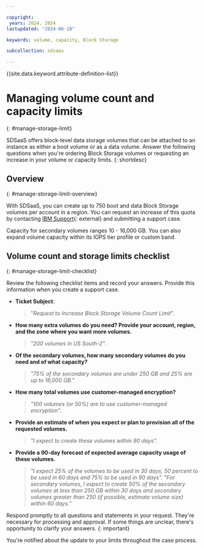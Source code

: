 ```yaml
---

copyright:
 years: 2024, 2024
lastupdated: "2024-06-18"

keywords: volume, capacity, Block Storage

subcollection: sdsaas

---
```


{{site.data.keyword.attribute-definition-list}}

# Managing volume count and capacity limits
{: #manage-storage-limit}

SDSaaS offers block-level data storage volumes that can be attached to an instance as either a boot volume or as a data volume. Answer the following questions when you're ordering Block Storage volumes or requesting an increase in your volume or capacity limits.
{: shortdesc}

## Overview
{: #manage-storage-limit-overview}

With SDSaaS, you can create up to 750 boot and data Block Storage volumes per account in a region. You can request an increase of this quota by contacting [IBM Support](/unifiedsupport/cases/add){: external} and submitting a support case.

Capacity for secondary volumes ranges 10 - 16,000 GB. You can also expand volume capacity within its IOPS tier profile or custom band.


## Volume count and storage limits checklist
{: #manage-storage-limit-checklist}

Review the following checklist items and record your answers. Provide this information when you create a support case.

- **Ticket Subject**:
    >"*Request to Increase Block Storage Volume Count Limit*".

- **How many extra volumes do you need? Provide your account, region, and the zone where you want more volumes.**
    >*"200 volumes in US South-2"*.

- **Of the secondary volumes, how many secondary volumes do you need and of what capacity?**
    >*"75% of the secondary volumes are under 250 GB and 25% are up to 16,000 GB."*

- **How many total volumes use customer-managed encryption?**
    >*"100 volumes (or 50%) are to use customer-managed encryption".*

- **Provide an estimate of when you expect or plan to provision all of the requested volumes.**
    >*"I expect to create these volumes within 90 days".*

- **Provide a 90-day forecast of expected average capacity usage of these volumes.**
    >*"I expect 25% of the volumes to be used in 30 days, 50 percent to be used in 60 days and 75% to be used in 90 days".*
    >"*For secondary volumes, I expect to create 50% of the secondary volumes at less than 250 GB within 30 days and secondary volumes greater than 250 (if possible, estimate volume size) within 60 days."*

Respond promptly to all questions and statements in your request. They're necessary for processing and approval. If some things are unclear, there's opportunity to clarify your answers.
{: important}

You're notified about the update to your limits throughout the case process.
